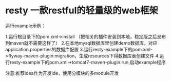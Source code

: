 resty 一款restful的轻量级的web框架
===========


运行example示例：

1.运行根目录下的pom.xml->install （把相关的插件安装到本地，稳定版之后发布到maven就不需要这样了）
2.在本地mysql数据库里创建demo数据库，对应application.properties的数据库配置
3.运行resty-example下的pom.xml->flyway-maven-plugin:migration，生成resources下得数据库表创建文件
4.运行resty-example下的pom.xml->tomcat7-maven-plugin:run,启动example程序

注意:推荐idea作为开发ide，使用分模块的多module开发

